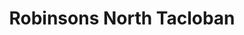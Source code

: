 ---
title: "Robinsons North Tacloban"
url: /tacloban/robinsons-north-tacloban/
shop: Einkaufszentrum
---